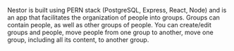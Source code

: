 Nestor is built using PERN stack (PostgreSQL,  Express, React, Node) and is an app that facilitates the organization of people into groups.
Groups can contain people, as well as other groups of people.
You can create/edit groups and people, move people from one group to another, move one group, including all its content, to another group.
